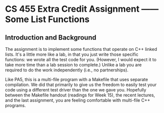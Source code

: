 CS 455 Extra Credit Assignment —— Some List Functions
=====================================================
Introduction and Background
---------------------------
The assignment is to implement some functions that operate on C++ linked lists. It's a little more like a lab, in that you just write those specific functions: we wrote all the test code for you. (However, I would expect it to take more time than a lab session to complete.) Unlike a lab you are required to do the work independently (i.e., no partnerships).

Like PA5, this is a multi-file program with a Makefile that uses separate compilation. We did that primarily to give us the freedom to easily test your code using a different test driver than the one we gave you. Hopefully between the Makefile handout (readings for Week 15), the recent lectures, and the last assignment, you are feeling comfortable with multi-file C++ programs.
